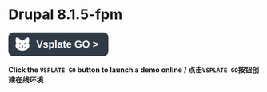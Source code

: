 # Drupal 8.1.5-fpm

<a href="https://www.vsplate.com/?docker-compose=https://github.com/vsplate/dcenvs/drupal/8.1.5-fpm"><img alt="VSPLATE GO" src="https://raw.githubusercontent.com/vsplate/images/master/vsgo_btn.png" width="200px"></a>

**Click the `VSPLATE GO` button to launch a demo online / 点击`VSPLATE GO`按钮创建在线环境**